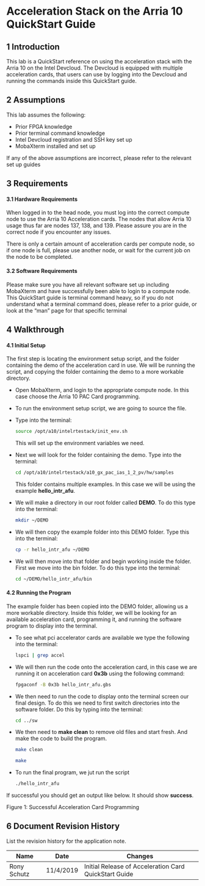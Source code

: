 

# Acceleration Stack on the Arria 10 QuickStart Guide

 

## 1       Introduction

This lab is a QuickStart reference on using the acceleration stack with the Arria 10 on the Intel Devcloud. The Devcloud is equipped with multiple acceleration cards, that users can use by logging into the Devcloud and running the commands inside this QuickStart guide.



## 2       Assumptions

This lab assumes the following:

- Prior FPGA knowledge
- Prior terminal command knowledge
- Intel Devcloud registration and SSH key set up
- MobaXterm installed and set up

If any of the above assumptions are incorrect, please refer to the relevant set up guides



## 3       Requirements

#### 3.1            Hardware Requirements

When logged in to the head node, you must log into the correct compute node to use the Arria 10 Acceleration cards. The nodes that allow Arria 10 usage thus far are nodes 137, 138, and 139. Please assure you are in the correct node if you encounter any issues.

There is only a certain amount of acceleration cards per compute node, so if one node is full, please use another node, or wait for the current job on the node to be completed. 

#### 3.2            Software Requirements

Please make sure you have all relevant software set up including MobaXterm and have successfully been able to login to a compute node. This QuickStart guide is terminal command heavy, so if you do not understand what a terminal command does, please refer to a prior guide, or look at the “man” page for that specific terminal 



## 4       Walkthrough

#### 4.1            Initial Setup

The first step is locating the environment setup script, and the folder containing the demo of the acceleration card in use. We will be running the script, and copying the folder containing the demo to a more workable directory.

- Open MobaXterm, and login to the appropriate compute node. In this case choose the Arria 10 PAC Card programming.

- To run the environment setup script, we are going to source the file.

- Type into the terminal:

  ```bash
  source /opt/a10/intelrtestack/init_env.sh
  ```

  This will set up the environment variables we need.

- Next we will look for the folder containing the demo. Type into the terminal:

  ```bash
  cd /opt/a10/intelrtestack/a10_gx_pac_ias_1_2_pv/hw/samples
  ```

  This folder contains multiple examples. In this case we will be using the example **hello_intr_afu**.

- We will make a directory in our root folder called **DEMO**. To do this type into the terminal:

  ```bash
  mkdir ~/DEMO
  ```

- We will then copy the example folder into this DEMO folder. Type this into the terminal:

  ```bash
  cp -r hello_intr_afu ~/DEMO
  ```

- We will then move into that folder and begin working inside the folder. First we move into the bin folder. To do this type into the terminal:

  ```bash
  cd ~/DEMO/hello_intr_afu/bin
  ```

#### 4.2            Running the Program

The example folder has been copied into the DEMO folder, allowing us a more workable directory. Inside this folder, we will be looking for an available acceleration card, programming it, and running the software program to display into the terminal.

- To see what pci accelerator cards are available we type the following into the terminal:

  ```bash
  lspci | grep accel
  ```

- We will then run the code onto the acceleration card, in this case we are running it on acceleration card **0x3b** using the following command:

  ```bash
  fpgaconf -B 0x3b hello_intr_afu.gbs
  ```

- We then need to run the code to display onto the terminal screen our final design. To do this we need to first switch directories into the software folder. Do this by typing into the terminal:

  ```bash
  cd ../sw
  ```

- We then need to **make clean** to remove old files and start fresh. And make the code to build the program.

  ```bash
  make clean
  ```

  ```bash
  make
  ```

- To run the final program, we jut run the script

  ```bash
  ./hello_intr_afu
  ```

If successful you should get an output like below. It should show **success**.



Figure 1: Successful Acceleration Card Programming

   

## 6       Document Revision History

List the revision history for the application note.

| Name        | Date      | Changes                                                 |
| ----------- | --------- | ------------------------------------------------------- |
| Rony Schutz | 11/4/2019 | Initial Release of Acceleration   Card QuickStart Guide |

 